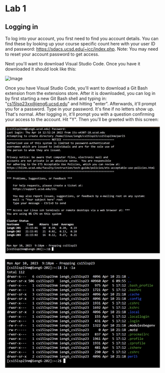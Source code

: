 Lab 1
=====
Logging in
----------
To log into your account, you first need to find you account details. You can find these by looking up your course specific count here with your user ID and password: https://sdacs.ucsd.edu/~icc/index.php.
Note: You may need to reset your account password to get access.

Next you'll want to download Visual Studio Code. Once you have it downloaded it should look like this:

![Image](vsc.png)

Once you have Visual Studio Code, you'll want to download a Git Bash extension from the extensions store. After it is downloaded, you can log in by first starting a new Git Bash shell and typing in: "cs15lsp23xx@ieng6.ucsd.edu" and hitting "enter". Afterwards, it'll prompt you for a password. Type in your password. It's fine if no letters show up. That's normal. After logging in, it'll prompt you with a question confirming your access to the account. Hit "Y". Then you'll be greeted with this screen:

![Image](login.png)

![Image](lsla.png)
